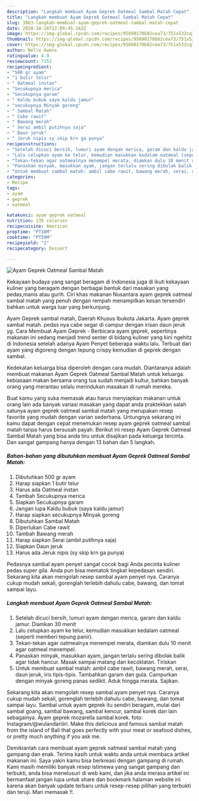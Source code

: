 ```yaml
---
description: "Langkah membuat Ayam Geprek Oatmeal Sambal Matah Cepat"
title: "Langkah membuat Ayam Geprek Oatmeal Sambal Matah Cepat"
slug: 3863-langkah-membuat-ayam-geprek-oatmeal-sambal-matah-cepat
date: 2020-10-26T22:09:45.162Z
image: https://img-global.cpcdn.com/recipes/95890170b82cea73/751x532cq70/ayam-geprek-oatmeal-sambal-matah-foto-resep-utama.jpg
thumbnail: https://img-global.cpcdn.com/recipes/95890170b82cea73/751x532cq70/ayam-geprek-oatmeal-sambal-matah-foto-resep-utama.jpg
cover: https://img-global.cpcdn.com/recipes/95890170b82cea73/751x532cq70/ayam-geprek-oatmeal-sambal-matah-foto-resep-utama.jpg
author: Nelle Owens
ratingvalue: 4.9
reviewcount: 7153
recipeingredient:
- "500 gr ayam"
- "1 butir telur"
- " Oatmeal instan"
- "Secukupnya merica"
- "Secukupnya garam"
- " Kaldu bubuk saya kaldu jamur"
- "secukupnya Minyak goreng"
- " Sambal Matah"
- " Cabe rawit"
- " Bawang merah"
- " Serai ambil putihnya saja"
- " Daun jeruk"
- " Jeruk nipis sy skip krn ga punya"
recipeinstructions:
- "Setelah dicuci bersih, lumuri ayam dengan merica, garam dan kaldu jamur. Diamkan 30 menit"
- "Lalu celupkan ayam ke telur, kemudian masukkan kedalam oatmeal (seperti memberi tepung panir)."
- "Tekan-tekan agar oatmealnya menempel merata, diamkan dulu 10 menit agar oatmeal menempel."
- "Panaskan minyak, masukkan ayam, jangan terlalu sering dibolak balik agar tidak hancur. Masak sampai matang dan kecoklatan. Tiriskan"
- "Untuk membuat sambal matah: ambil cabe rawit, bawang merah, serai, daun jeruk, iris tipis-tipis. Tambahkan garam dan gula. Campurkan dengan minyak goreng panas sedikit. Aduk hingga merata. Sajikan."
categories:
- Recipe
tags:
- ayam
- geprek
- oatmeal

katakunci: ayam geprek oatmeal 
nutrition: 135 calories
recipecuisine: American
preptime: "PT38M"
cooktime: "PT59M"
recipeyield: "2"
recipecategory: Dessert

---
```



![Ayam Geprek Oatmeal Sambal Matah](https://img-global.cpcdn.com/recipes/95890170b82cea73/751x532cq70/ayam-geprek-oatmeal-sambal-matah-foto-resep-utama.jpg)

Kekayaan budaya yang sangat beragam di Indonesia juga di ikuti kekayaan kuliner yang beragam dengan berbagai bentuk dari masakan yang pedas,manis atau gurih. Ciri khas makanan Nusantara ayam geprek oatmeal sambal matah yang penuh dengan rempah menampilkan kesan tersendiri bahkan untuk warga luar yang berkunjung.


Ayam Geprek sambal matah, Daerah Khusus Ibukota Jakarta. Ayam geprek sambal matah. pedas nya cabe segar di campur dengan irisan daun jeruk yg. Cara Membuat Ayam Geprek - Berbicara ayam geprek, sepertinya makanan ini sedang menjadi trend senter di bidang kuliner yang kini ngehitz di Indonesia setelah adanya Ayam Penyet beberapa waktu lalu. Terbuat dari ayam yang digoreng dengan tepung crispy kemudian di geprek dengan sambal.

Kedekatan keluarga bisa diperoleh dengan cara mudah. Diantaranya adalah membuat makanan Ayam Geprek Oatmeal Sambal Matah untuk keluarga. kebiasaan makan bersama orang tua sudah menjadi kultur, bahkan banyak orang yang merantau selalu merindukan masakan di rumah mereka.

Buat kamu yang suka memasak atau harus menyiapkan makanan untuk orang lain ada banyak variasi masakan yang dapat anda praktekkan salah satunya ayam geprek oatmeal sambal matah yang merupakan resep favorite yang mudah dengan varian sederhana. Untungnya sekarang ini kamu dapat dengan cepat menemukan resep ayam geprek oatmeal sambal matah tanpa harus bersusah payah.
Berikut ini resep Ayam Geprek Oatmeal Sambal Matah yang bisa anda tiru untuk disajikan pada keluarga tercinta. Dan sangat gampang hanya dengan 13 bahan dan 5 langkah.


<!--inarticleads1-->

##### Bahan-bahan yang dibutuhkan membuat Ayam Geprek Oatmeal Sambal Matah:

1. Dibutuhkan 500 gr ayam
1. Harap siapkan 1 butir telur
1. Harus ada  Oatmeal instan
1. Tambah Secukupnya merica
1. Siapkan Secukupnya garam
1. Jangan lupa  Kaldu bubuk (saya kaldu jamur)
1. Harap siapkan secukupnya Minyak goreng
1. Dibutuhkan  Sambal Matah
1. Diperlukan  Cabe rawit
1. Tambah  Bawang merah
1. Harap siapkan  Serai (ambil putihnya saja)
1. Siapkan  Daun jeruk
1. Harus ada  Jeruk nipis (sy skip krn ga punya)


Pedasnya sambal ayam penyet sangat cocok bagi Anda pecinta kuliner pedas super gila. Anda pun bisa mematok tingkat kepedasan sendiri. Sekarang kita akan mengolah resep sambal ayam penyet nya. Caranya cukup mudah sekali, gorenglah terlebih dahulu cabe, bawang, dan tomat sampai layu. 

<!--inarticleads2-->

##### Langkah membuat  Ayam Geprek Oatmeal Sambal Matah:

1. Setelah dicuci bersih, lumuri ayam dengan merica, garam dan kaldu jamur. Diamkan 30 menit
1. Lalu celupkan ayam ke telur, kemudian masukkan kedalam oatmeal (seperti memberi tepung panir).
1. Tekan-tekan agar oatmealnya menempel merata, diamkan dulu 10 menit agar oatmeal menempel.
1. Panaskan minyak, masukkan ayam, jangan terlalu sering dibolak balik agar tidak hancur. Masak sampai matang dan kecoklatan. Tiriskan
1. Untuk membuat sambal matah: ambil cabe rawit, bawang merah, serai, daun jeruk, iris tipis-tipis. Tambahkan garam dan gula. Campurkan dengan minyak goreng panas sedikit. Aduk hingga merata. Sajikan.


Sekarang kita akan mengolah resep sambal ayam penyet nya. Caranya cukup mudah sekali, gorenglah terlebih dahulu cabe, bawang, dan tomat sampai layu. Sambal untuk ayam geprek itu sendiri beragam, mulai dari sambal goang, sambal bawang, sambal kencur, sambal korek dan lain sebagainya. Ayam geprek mozarella sambal korek. foto: Instagram/@wulandariiiri. Make this delicious and famous sambal matah from the island of Bali that goes perfectly with your meat or seafood dishes, or pretty much anything if you ask me. 

Demikianlah cara membuat ayam geprek oatmeal sambal matah yang gampang dan enak. Terima kasih untuk waktu anda untuk membaca artikel makanan ini. Saya yakin kamu bisa berkreasi dengan gampang di rumah. Kami masih memiliki banyak resep istimewa yang sangat gampang dan terbukti, anda bisa menelusuri di web kami, dan jika anda merasa artikel ini bermanfaat jangan lupa untuk share dan bookmark halaman website ini karena akan banyak update terbaru untuk resep-resep pilihan yang terbukti dan teruji. Mari memasak !!. 
